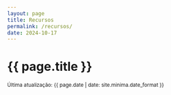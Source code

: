 ```yaml
---
layout: page
title: Recursos
permalink: /recursos/
date: 2024-10-17
---
```


# {{ page.title }}

<div class="page-meta">
  <p><small>Última atualização: {{ page.date | date: site.minima.date_format }}</small></p>
</div>